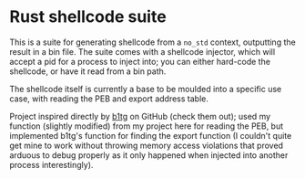 # Rust shellcode suite

This is a suite for generating shellcode from a `no_std` context, outputting the result in a bin file. The suite comes with a shellcode injector, which will accept a pid for a process to inject into; you can either hard-code the shellcode, or have it read from a bin path.

The shellcode itself is currently a base to be moulded into a specific use case, with reading the PEB and export address table.

Project inspired directly by [b1tg](https://github.com/b1tg/rust-windows-shellcode) on GitHub (check them out); used my function (slightly modified) from my project here for reading the PEB, but implemented b1tg's function for finding the export function (I couldn't quite get mine to work without throwing memory access violations that proved arduous to debug properly as it only happened when injected into another process interestingly).